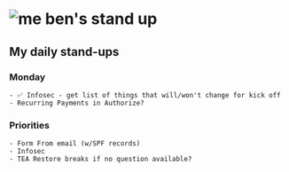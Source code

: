 # ![me](https://avatars2.githubusercontent.com/u/5232044?s=50&v=4) ben's stand up

## My daily stand-ups

### Monday

    - ✅ Infosec - get list of things that will/won't change for kick off
    - Recurring Payments in Authorize?

### Priorities 
   
    - Form From email (w/SPF records)
    - Infosec
    - TEA Restore breaks if no question available?

